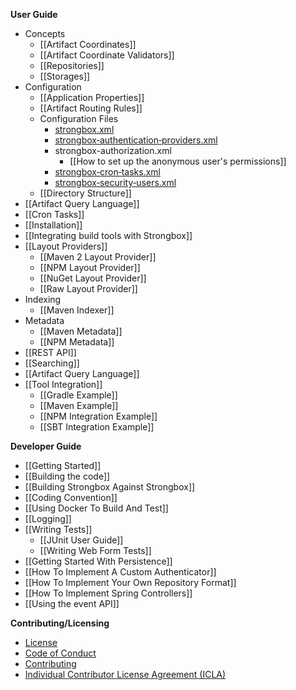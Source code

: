 **User Guide**
* Concepts
  * [[Artifact Coordinates]]
  * [[Artifact Coordinate Validators]]
  * [[Repositories]]
  * [[Storages]]
* Configuration
  * [[Application Properties]]
  * [[Artifact Routing Rules]]
  * Configuration Files
    * [strongbox.xml](https://github.com/strongbox/strongbox/wiki/The-strongbox.xml-File)
    * [strongbox‐authentication‐providers.xml](https://github.com/strongbox/strongbox/wiki/The-strongbox%E2%80%90authentication%E2%80%90providers.xml-File)
    * strongbox-authorization.xml
        * [[How to set up the anonymous user's permissions]]
    * [strongbox‐cron‐tasks.xml](https://github.com/strongbox/strongbox/wiki/The-strongbox%E2%80%90cron%E2%80%90tasks.xml-File)
    * [strongbox‐security‐users.xml](https://github.com/strongbox/strongbox/wiki/The-strongbox%E2%80%90security%E2%80%90users.xml-File)
  * [[Directory Structure]]
* [[Artifact Query Language]]
* [[Cron Tasks]]
* [[Installation]]
* [[Integrating build tools with Strongbox]]
* [[Layout Providers]]
  * [[Maven 2 Layout Provider]]
  * [[NPM Layout Provider]]
  * [[NuGet Layout Provider]]
  * [[Raw Layout Provider]]
* Indexing
  * [[Maven Indexer]]
* Metadata
  * [[Maven Metadata]]
  * [[NPM Metadata]]
* [[REST API]]
* [[Searching]]
* [[Artifact Query Language]]
* [[Tool Integration]]
  * [[Gradle Example]]
  * [[Maven Example]]
  * [[NPM Integration Example]]
  * [[SBT Integration Example]]

**Developer Guide**
* [[Getting Started]]
* [[Building the code]]
* [[Building Strongbox Against Strongbox]]
* [[Coding Convention]]
* [[Using Docker To Build And Test]]
* [[Logging]]
* [[Writing Tests]]
  * [[JUnit User Guide]]
  * [[Writing Web Form Tests]]
* [[Getting Started With Persistence]]
* [[How To Implement A Custom Authenticator]]
* [[How To Implement Your Own Repository Format]]
* [[How To Implement Spring Controllers]]
* [[Using the event API]]

**Contributing/Licensing**
* [License](https://github.com/strongbox/strongbox/blob/master/LICENSE)
* [Code of Conduct](https://github.com/strongbox/strongbox/blob/master/CODE-OF-CONDUCT.md)
* [Contributing](https://github.com/strongbox/strongbox/blob/master/CONTRIBUTING.md)
* [Individual Contributor License Agreement (ICLA)](https://github.com/strongbox/strongbox/blob/master/ICLA.md)

